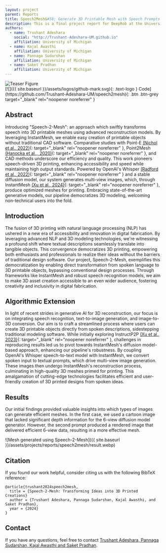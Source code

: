 ```yaml
---
layout: project
parent: Reports
title: Speech2Mesh&#58; Generate 3D Printable Mesh with Speech Prompts
description: This is a final project report for DeepRob at the University of Michigan.
authors:
  - name: Trushant Adeshara
    social: "http://Trushant-Adeshara-UM.github.io"
    affiliation: University of Michigan
  - name: Kajal Awasthi
    affiliation: University of Michigan
  - name: Pannaga Sudarshan
    affiliation: University of Michigan
  - name: Saket Pradhan
    affiliation: University of Michigan
---
```



<!-- This shows how to add an image (or gif) in markdown -->
<div class="center-image">
<img alt="Teaser Figure" src="{{ site.baseurl }}/assets/projects/reports/speech2mesh/speech2mesh.gif" />
</div>


<div class="project-links" markdown="1">
[![]({{ site.baseurl }}/assets/logos/github-mark.svg){: .text-logo } Code](https://github.com/Trushant-Adeshara-UM/speech2mesh){: .btn .btn-grey target="_blank" rel="noopener noreferrer" }
</div>


## Abstract

Introducing "Speech-2-Mesh": an approach which swiftly transforms speech into 3D printable meshes using advanced reconstruction models. By leveraging InstantMesh, we enable easy creation of printable objects without traditional CAD software. Comparative studies with Point-E [(Nichol et al., 2022)](https://arxiv.org/abs/2212.08751){: target="_blank" rel="noopener noreferrer" }, Point2Mesh [(Hanocka et al.,, 2020)](https://arxiv.org/abs/2005.11084){: target="_blank" rel="noopener noreferrer" }, and CAD methods underscore our efficiency and quality. This work pioneers speech-driven 3D printing, enhancing accessibility and speed while maintaining high output standards. Powered by OpenAI's Whisper [(Radford et al., 2022)](https://arxiv.org/abs/2212.04356){: target="_blank" rel="noopener noreferrer" } and a stable diffusion model, our system generates multi-view images, which, through InstantMesh [(Xu et al., 2024)](https://arxiv.org/abs/2404.07191){: target="_blank" rel="noopener noreferrer" }, produce optimized meshes for printing. Embracing state-of-the-art generative models, our pipeline democratizes 3D modeling, welcoming non-technical users into the fold.


## Introduction

The fusion of 3D printing with natural language processing (NLP) has ushered in a new era of accessibility and innovation in digital fabrication. By leveraging advanced NLP and 3D modeling technologies, we're witnessing a profound shift where textual descriptions seamlessly translate into tangible objects. This convergence democratizes 3D printing, empowering both enthusiasts and professionals to realize their ideas without the barriers of traditional design software. Our project, Speech-2-Mesh, exemplifies this democratization by enabling direct transformation from spoken language to 3D printable objects, bypassing conventional design processes. Through frameworks like InstantMesh and robust speech recognition models, we aim to make 3D asset creation accessible to an even wider audience, fostering creativity and inclusivity in digital fabrication.


## Algorithmic Extension

In light of recent strides in generative AI for 3D reconstruction, our focus is on integrating speech recognition, text-to-image generation, and image-to-3D conversion. Our aim is to craft a streamlined process where users can create 3D printable objects directly from spoken descriptions, sidestepping traditional modeling software. While initially exploring InstructP2P [(Xu et al., 2023)](https://arxiv.org/abs/2306.07154){: target="_blank" rel="noopener noreferrer" }, challenges in reproducing results led us to pivot towards InstantMesh's diffusion model-based approach, enhancing our pipeline's robustness. By coupling OpenAI's Whisper speech-to-text model with InstantMesh, we convert spoken input to textual prompts, which drive multi-view image generation. These images then undergo InstantMesh's reconstruction process, culminating in high-quality 3D meshes primed for printing. This amalgamation of cutting-edge technologies facilitates efficient and user-friendly creation of 3D printed designs from spoken ideas.


## Results
Our initial findings provided valuable insights into which types of images can generate efficient meshes. In the first case, we used a cartoon image that lacked significant depth information for the 6-view diffusion model generator. However, the second prompt produced a rendered image that delivered efficient 6-view data, resulting in a more effective mesh.

![Mesh generated using Speech-2-Mesh]({{ site.baseurl }}/assets/projects/reports/speech2mesh/result.webp)


## Citation

If you found our work helpful, consider citing us with the following BibTeX reference:
```
@article{trushant2024speech2mesh,
  title = {Speech-2-Mesh: Transforming Ideas into 3D Printed Creations}
  author = {Trushant Adeshara, Pannaga Sudarshan, Kajal Awasthi, and Saket Pradhan},
  year = {2024}
}
```


## Contact

If you have any questions, feel free to contact [Trushant Adeshara, Pannaga Sudarshan, Kajal Awasthi and Saket Pradhan](mailto:trushant@umich.edu?cc=pannaga@umich.edu,kajalaw@umich.edu,saketp@umich.edu).

